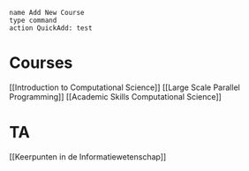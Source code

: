 
```button
name Add New Course
type command
action QuickAdd: test
```
# Courses
[[Introduction to Computational Science]]
[[Large Scale Parallel Programming]]
[[Academic Skills Computational Science]]

# TA
[[Keerpunten in de Informatiewetenschap]]
